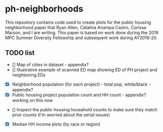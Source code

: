 # ph-neighborhoods
This repository contains code used to create plots for the public housing neighborhood paper
that Ryan Allen, Catalina Anampa Castro, Corissa Marson, and I are writing. This paper is 
based on work done during the 2019 MPC Summer Diversity Fellowship and subsequent work
during AY2019-20.

## TODO list
- [] Map of cities in dataset - appendix?
- [] Illustrative example of scanned ED map showing ED of PH project and neighboring EDs
- [X] Neighborhood population (for each project) - total pop, white/black - appendix?
- [X] Public housing project population count and HH count - appendix? working on this now
- [] Inspect the public housing household counts to make sure they match prior counts (I'm worried about the serial issues)
- [X] Median HH income plots (by race or region)
